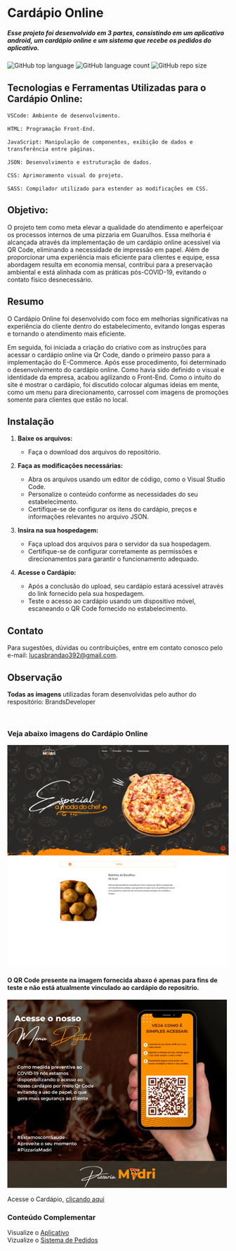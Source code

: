 # Cardápio Online

##### Esse projeto foi desenvolvido em 3 partes, consistindo em um aplicativo android, um cardápio online e um sistema que recebe os pedidos do aplicativo.

![GitHub top language](https://img.shields.io/github/languages/top/BrandsDeveloper/CardapioOnline) ![GitHub language count](https://img.shields.io/github/languages/count/BrandsDeveloper/CardapioOnline) ![GitHub repo size](https://img.shields.io/github/repo-size/BrandsDeveloper/CardapioOnline)


## Tecnologias e Ferramentas Utilizadas para o Cardápio Online:
```
VSCode: Ambiente de desenvolvimento.
```
```
HTML: Programação Front-End.
```
```
JavaScript: Manipulação de componentes, exibição de dados e transferência entre páginas.
```
```
JSON: Desenvolvimento e estruturação de dados.
```
```
CSS: Aprimoramento visual do projeto.
```
```
SASS: Compilador utilizado para estender as modificações em CSS.
```


## Objetivo:

O projeto tem como meta elevar a qualidade do atendimento e aperfeiçoar os processos internos de uma pizzaria em Guarulhos. Essa melhoria é alcançada através da implementação de um cardápio online acessível via QR Code, eliminando a necessidade de impressão em papel. Além de proporcionar uma experiência mais eficiente para clientes e equipe, essa abordagem resulta em economia mensal, contribui para a preservação ambiental e está alinhada com as práticas pós-COVID-19, evitando o contato físico desnecessário.

## Resumo

O Cardápio Online foi desenvolvido com foco em melhorias significativas na experiência do cliente dentro do estabelecimento, evitando longas esperas e tornando o atendimento mais eficiente.

Em seguida, foi iniciada a criação do criativo com as instruções para acessar o cardápio online via Qr Code, dando o primeiro passo para a implementação do E-Commerce. Após esse procedimento, foi determinado o desenvolvimento do cardápio online. Como havia sido definido o visual e identidade da empresa, acabou agilizando o Front-End. Como o intuito do site é mostrar o cardápio, foi discutido colocar algumas ideias em mente, como um menu para direcionamento, carrossel com imagens de promoções somente para clientes que estão no local. 

## Instalação

1. **Baixe os arquivos:**
    - Faça o download dos arquivos do repositório.

3. **Faça as modificações necessárias:**
   - Abra os arquivos usando um editor de código, como o Visual Studio Code.
   - Personalize o conteúdo conforme as necessidades do seu estabelecimento.
   - Certifique-se de configurar os itens do cardápio, preços e informações relevantes no arquivo JSON.

3. **Insira na sua hospedagem:**
   - Faça upload dos arquivos para o servidor da sua hospedagem.
   - Certifique-se de configurar corretamente as permissões e direcionamentos para garantir o funcionamento adequado.

4. **Acesse o Cardápio:**
   - Após a conclusão do upload, seu cardápio estará acessível através do link fornecido pela sua hospedagem.
   - Teste o acesso ao cardápio usando um dispositivo móvel, escaneando o QR Code fornecido no estabelecimento.


## Contato
Para sugestões, dúvidas ou contribuições, entre em contato conosco pelo e-mail: lucasbrandao392@gmail.com.

## Observação

**Todas as imagens** utilizadas foram desenvolvidas pelo author do respositório: BrandsDeveloper

<br>

### Veja abaixo imagens do Cardápio Online

<img alt="" src="https://github.com/BrandsDeveloper/CardapioOnline/blob/main/img/tela.png" width="700"> <img alt="" src="https://github.com/BrandsDeveloper/CardapioOnline/blob/main/img/tela2.png" width="700"> 

#### O QR Code presente na imagem fornecida abaxo é apenas para fins de teste e não está atualmente vinculado ao cardápio do repositrio.

<img alt="" src="https://github.com/BrandsDeveloper/CardapioOnline/blob/main/img/Acesse o nosso.png" width="500"> 

Acesse o Cardápio, <a href="https://brandsdeveloper.github.io/CardapioOnline/" target="_blank">clicando aqui</a>

### Conteúdo Complementar
Visualize o [Aplicativo](https://github.com/BrandsDeveloper/PizzariaMadri_v2)
<br>
Vizualize o [Sistema de Pedidos]()
